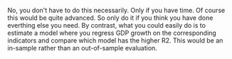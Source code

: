 No, you don't have to do this necessarily. Only if you have time. Of course this would be quite advanced. So only do it if you think you have done everthing else you need. By contrast, what you could easily do is to estimate a model where you regress GDP growth on the corresponding indicators and compare which model has the higher R2. This would be an in-sample rather than an out-of-sample evaluation.